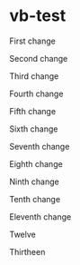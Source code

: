 # vb-test

First change

Second change

Third change

Fourth  change

Fifth change

Sixth change

Seventh change

Eighth change

Ninth change

Tenth change

Eleventh change

Twelve

Thirtheen